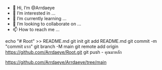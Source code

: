 - 👋 Hi, I’m @Arrdaeye
- 👀 I’m interested in ...
- 🌱 I’m currently learning ...
- 💞️ I’m looking to collaborate on ...
- 📫 How to reach me ...


echo "# Root" >> README.md 
git init 
git add README.md 
git commit -m "commit แรก" 
git branch -M main 
git remote add origin https://github.com/Arrdaeye/Root.git
 git push - คุณมาหลัก

https://github.com/Arrdaeye/Arrdaeye/tree/main
<!---
Arrdaeye/Arrdaeye is a ✨ special ✨ repository because its `README.md` (this file) appears on your GitHub profile.
You can click the Preview link to take a look at your changes.
--->
